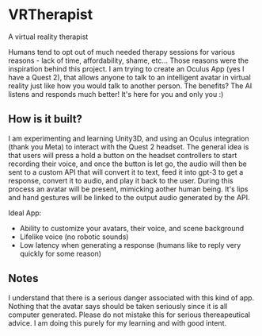# VRTherapist
A virtual reality therapist

Humans tend to opt out of much needed therapy sessions for various reasons - lack of time, affordability, shame, etc... Those reasons were the inspiration behind this project. I am trying to create an Oculus App (yes I have a Quest 2), that allows anyone to talk to an intelligent avatar in virtual reality just like how you would talk to another person. The benefits? The AI listens and responds much better! It's here for you and only you :)

## How is it built?
I am experimenting and learning Unity3D, and using an Oculus integration (thank you Meta) to interact with the Quest 2 headset. The general idea is that users will press a hold a button on the headset controllers to start recording their voice, and once the button is let go, the audio will then be sent to a custom API that will convert it to text, feed it into gpt-3 to get a response, convert it to audio, and play it back to the user. During this process an avatar will be present, mimicking aother human being. It's lips and hand gestures will be linked to the output audio generated by the API.

Ideal App:
- Ability to customize your avatars, their voice, and scene background
- Lifelike voice (no robotic sounds)
- Low latency when generating a response (humans like to reply very quickly for some reason)


## Notes
I understand that there is a serious danger associated with this kind of app. Nothing that the avatar says should be taken seriously since it is all computer generated. Please do not mistake this for serious thereapeutical advice. I am doing this purely for my learning and with good intent.
